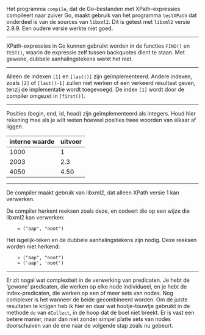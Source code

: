 Het programma `compile`, dat de Go-bestanden met XPath-expressies compileert
naar zuiver Go, maakt gebruik van het programma `testXPath` dat onderdeel is van
de sources van `libxml2`. Dit is getest met `libxml2` versie 2.9.9.
Een oudere versie werkte niet goed. 

----

XPath-expressies in Go kunnen gebruikt worden in de functies `FIND()`
en `TEST()`, waarin de expressie zelf tussen backquotes dient te
staan. Met gewone, dubbele aanhalingstekens werkt het niet.

----

Alleen de indexen `[1]` en `[last()]` zijn geïmplementeerd. Andere
indexen, zoals `[2]` of `[last()-1]` zullen niet werken of een
verkeerd resultaat geven, tenzij de implementatie wordt toegevoegd.
De index `[1]` wordt door de compiler omgezet in `[first()]`.

----

Posities (begin, end, id, head) zijn geïmplementeerd als integers.
Houd hier rekening mee als je wilt weten hoeveel posities twee woorden
van elkaar af liggen.

interne waarde | uitvoer
-------------- | -------------
1000           | 1
2003           | 2.3
4050           | 4.50

----

De compiler maakt gebruik van libxml2, dat alleen XPath versie 1 kan verwerken.

De compiler herkent reeksen zoals deze, en codeert die op een wijze
die libxml2 kan verwerken:

```
    = ("aap", "noot")
```

Het isgelijk-teken en de dubbele aanhalingstekens zijn nodig. Deze reeksen
worden niet herkend:

```
    > ("aap", "noot")
    = ('aap', 'noot')
```

----

Er zit nogal wat complexiteit in de verwerking van predicaten. Je hebt
de ‘gewone’ predicaten, die werken op elke node individueel, en je
hebt de index-predicaten, die werken op een of meer sets van nodes.
Nog complexer is het wanneer de beide gecombineerd worden. Om de
juiste resultaten te krijgen heb ik hier en daar wat houtje-touwtje
gebruikt in de methode `do` van `dCollect`, in de hoop dat de boel niet
breekt. Er is vast een betere manier, maar dan niet zonder simpel
platte sets van nodes doorschuiven van de ene naar de volgende stap
zoals nu gebeurt.

